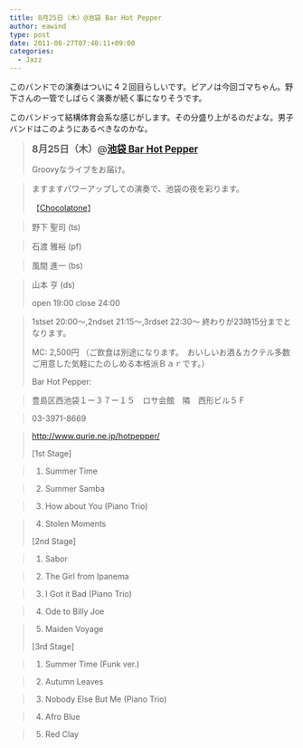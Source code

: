 ```yaml
---
title: 8月25日（木）@池袋 Bar Hot Pepper
author: eawind
type: post
date: 2011-08-27T07:40:11+09:00
categories:
  - Jazz
---
```

このバンドでの演奏はついに４２回目らしいです。ピアノは今回ゴマちゃん。野下さんの一管でしばらく演奏が続く事になりそうです。

このバンドって結構体育会系な感じがします。その分盛り上がるのだよな。男子バンドはこのようにあるべきなのかな。

> <big><strong>8月25日（木）@<a href="http://jazzhotpepper.com/" target="_blank">池袋 Bar Hot Pepper</a></strong></big>
>
> Groovyなライブをお届け。

> ますますパワーアップしての演奏で、池袋の夜を彩ります。
>
> 【[Chocolatone][1]】

> 野下 聖司 (ts)

> 石渡 雅裕 (pf)

> 風間 進一 (bs)

> 山本 亨 (ds)
>
> open 19:00 close 24:00

> 1stset 20:00〜,2ndset 21:15〜,3rdset 22:30〜 終わりが23時15分までとなります。
>
> MC: 2,500円 （ご飲食は別途になります。　おいしいお酒＆カクテル多数ご用意した気軽にたのしめる本格派Ｂａｒです。）
>
> Bar Hot Pepper:

> 豊島区西池袋１ー３７ー１５　ロサ会館　隣　西形ビル５Ｆ

> 03-3971-8669

> <a href="http://jazzhotpepper.com/" target="_blank">http://www.qurie.ne.jp/hotpepper/</a>
>
> [1st Stage]

> 1. Summer Time

> 2. Summer Samba

> 3. How about You (Piano Trio)

> 4. Stolen Moments
>
> [2nd Stage]

> 1. Sabor

> 2. The Girl from Ipanema

> 3. I Got it Bad (Piano Trio)

> 4. Ode to Billy Joe

> 5. Maiden Voyage
>
> [3rd Stage]

> 1. Summer Time (Funk ver.)

> 2. Autumn Leaves

> 3. Nobody Else But Me (Piano Trio)

> 4. Afro Blue

> 5. Red Clay

 [1]: http://www.eawind.net/?page_id=930
